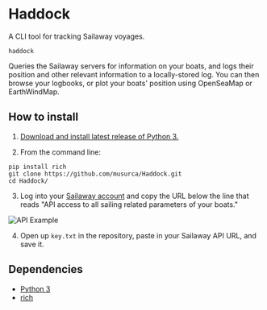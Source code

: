 # Haddock
A CLI tool for tracking Sailaway voyages.

```
haddock
```

Queries the Sailaway servers for information on your boats, and logs their position and other relevant information to a locally-stored log. You can then browse your logbooks, or plot your boats' position using OpenSeaMap or EarthWindMap.

## How to install

1) [Download and install latest release of Python 3.](https://www.python.org/downloads/)

2) From the command line:
```
pip install rich
git clone https://github.com/musurca/Haddock.git
cd Haddock/
```

3) Log into your [Sailaway account](https://sailaway.world/myaccount.pl) and copy the URL below the line that reads "API access to all sailing related parameters of your boats."

![API Example](https://github.com/musurca/Haddock/raw/master/img/apiexample.png)

4) Open up `key.txt` in the repository, paste in your Sailaway API URL, and save it.

## Dependencies
* [Python 3](https://www.python.org/downloads/)
* [rich](https://github.com/willmcgugan/rich)

